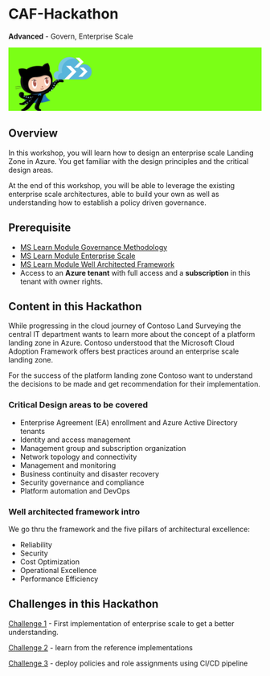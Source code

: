 # CAF-Hackathon

**Advanced** - Govern, Enterprise Scale

![CAF Hackathon Header](/media/caf-hackathon-header.png)

## Overview

In this workshop, you will learn how to design an enterprise scale Landing Zone in Azure. You get familiar with the design principles and the critical design areas.

At the end of this workshop, you will be able to leverage the existing enterprise scale architectures, able to build your own as well as understanding how to establish a policy driven governance.

## Prerequisite

- [MS Learn Module Governance Methodology](https://docs.microsoft.com/learn/modules/build-cloud-governance-strategy-azure/)
- [MS Learn Module Enterprise Scale](https://docs.microsoft.com/learn/paths/enterprise-scale-architecture/)
- [MS Learn Module Well Architected Framework](https://docs.microsoft.com/learn/paths/azure-well-architected-framework/)
- Access to an **Azure tenant** with full access and a **subscription** in this tenant with owner rights.

## Content in this Hackathon

While progressing in the cloud journey of Contoso Land Surveying the central IT department wants to learn more about the concept of a platform landing zone in Azure. Contoso understood that the Microsoft Cloud Adoption Framework offers best practices around an enterprise scale landing zone.

For the success of the platform landing zone Contoso want to understand the decisions to be made and get recommendation for their implementation.

### Critical Design areas to be covered

- Enterprise Agreement (EA) enrollment and Azure Active Directory tenants
- Identity and access management
- Management group and subscription organization
- Network topology and connectivity
- Management and monitoring
- Business continuity and disaster recovery
- Security governance and compliance
- Platform automation and DevOps

### Well architected framework intro

We go thru the framework and the five pillars of architectural excellence:

- Reliability
- Security
- Cost Optimization
- Operational Excellence
- Performance Efficiency

## Challenges in this Hackathon

[Challenge 1](/challenges/challenge1.md) - First implementation of enterprise scale to get a better understanding.

[Challenge 2](/challenges/challenge2.md) - learn from the reference implementations

[Challenge 3](challenges/challenge3.md) - deploy policies and role assignments using CI/CD pipeline
